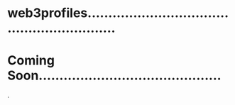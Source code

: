 # web3profiles............................................................
# Coming Soon............................................
.
